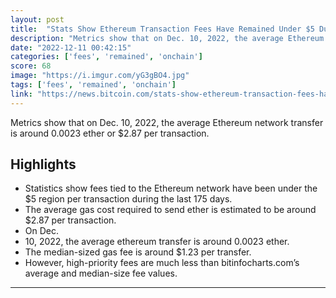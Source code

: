 ```yaml
---
layout: post
title:  "Stats Show Ethereum Transaction Fees Have Remained Under $5 During the Last 175 Days"
description: "Metrics show that on Dec. 10, 2022, the average Ethereum network transfer is around 0.0023 ether or $2.87 per transaction."
date: "2022-12-11 00:42:15"
categories: ['fees', 'remained', 'onchain']
score: 68
image: "https://i.imgur.com/yG3gBO4.jpg"
tags: ['fees', 'remained', 'onchain']
link: "https://news.bitcoin.com/stats-show-ethereum-transaction-fees-have-remained-under-5-during-the-last-175-days/"
---
```


Metrics show that on Dec. 10, 2022, the average Ethereum network transfer is around 0.0023 ether or $2.87 per transaction.

## Highlights

- Statistics show fees tied to the Ethereum network have been under the $5 region per transaction during the last 175 days.
- The average gas cost required to send ether is estimated to be around $2.87 per transaction.
- On Dec.
- 10, 2022, the average ethereum transfer is around 0.0023 ether.
- The median-sized gas fee is around $1.23 per transfer.
- However, high-priority fees are much less than bitinfocharts.com’s average and median-size fee values.

---
